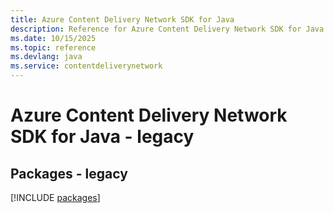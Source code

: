 ```yaml
---
title: Azure Content Delivery Network SDK for Java
description: Reference for Azure Content Delivery Network SDK for Java
ms.date: 10/15/2025
ms.topic: reference
ms.devlang: java
ms.service: contentdeliverynetwork
---
```

# Azure Content Delivery Network SDK for Java - legacy
## Packages - legacy
[!INCLUDE [packages](content-delivery-network-index.md)]